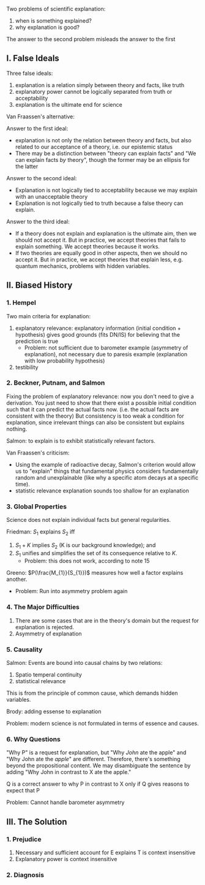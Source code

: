 
Two problems of scientific explanation:

1. when is something explained?
2. why explanation is good?

The answer to the second problem misleads the answer to the first 

## I. False Ideals

Three false ideals:

1. explanation is a relation simply between theory and facts, like truth
2. explanatory power cannot be logically separated from truth or acceptability
3. explanation is the ultimate end for science

Van Fraassen's alternative: 

Answer to the first ideal: 

- explanation is not only the relation between theory and facts, but also related to our acceptance of a theory, i.e. our epistemic status
- There may be a distinction between "theory can explain facts" and "We can explain facts *by* theory", though the former may be an ellipsis for the latter

Answer to the second ideal:

- Explanation is not logically tied to acceptability because we may explain with an unacceptable theory 
- Explanation is not logically tied to truth because a false theory can explain.

Answer to the third ideal:

- If a theory does not explain and explanation is the ultimate aim, then we should not accept it. But in practice, we accept theories that fails to explain something. We accept theories because it works.
- If two theories are equally good in other aspects, then we should no accept it. But in practice, we accept theories that explain less, e.g. quantum mechanics, problems with hidden variables.

## II. Biased History


### 1. Hempel

Two main criteria for explanation:

1. explanatory relevance: explanatory information (initial condition + hypothesis) gives good grounds (fits DN/IS) for believing that the prediction is true 
	- Problem: not sufficient due to barometer example (asymmetry of explanation), not necessary due to paresis example (explanation with low probability hypothesis)
2. testibility

### 2. Beckner, Putnam, and Salmon

Fixing the problem of explanatory relevance: now you don't need to give a derivation. You just need to show that there exist a possible initial condition such that it can predict the actual facts now. (i.e. the actual facts are consistent with the theory) But consistency is too weak a condition for explanation, since irrelevant things can also be consistent but explains nothing.

Salmon: to explain is to exhibit statistically relevant factors.

Van Fraassen's criticism: 
- Using the example of radioactive decay, Salmon's criterion would allow us to "explain" things that fundamental physics considers fundamentally random and unexplainable (like why a specific atom decays at a specific time).
- statistic relevance explanation sounds too shallow for an explanation

### 3. Global Properties

Science does not explain individual facts but general regularities.

Friedman: $S_1$ explains $S_2$ iff 

1. $S_{1}+K$ implies $S_2$ (K is our background knowledge); and 
2. $S_1$ unifies and simplifies the set of its consequence relative to $K$.
	- Problem: this does not work, according to note 15

Greeno: $P(\frac{M_{1}}{S_{1}})$ measures how well a factor explains another.

- Problem: Run into asymmetry problem again

### 4. The Major Difficulties

1. There are some cases that are in the theory's domain but the request for explanation is rejected.
2. Asymmetry of explanation

### 5. Causality

Salmon: Events are bound into causal chains by two relations:

1. Spatio temperal continuity
2. statistical relevance

This is from the principle of common cause, which demands hidden variables.

Brody: adding essense to explanation

Problem: modern science is not formulated in terms of essence and causes.

### 6. Why Questions

"Why P" is a request for explanation, but "Why *John* ate the apple" and "Why John ate the *apple*" are different. Therefore, there's something beyond the propositional content. We may disambiguate the sentence by adding "Why John in contrast to X ate the apple."

Q is a correct answer to why P in contrast to X only if Q gives reasons to expect that P

Problem: Cannot handle barometer asymmetry

## III. The Solution

### 1. Prejudice

1. Necessary and sufficient account for E explains T is context insensitive
2. Explanatory power is context insensitive

### 2. Diagnosis

